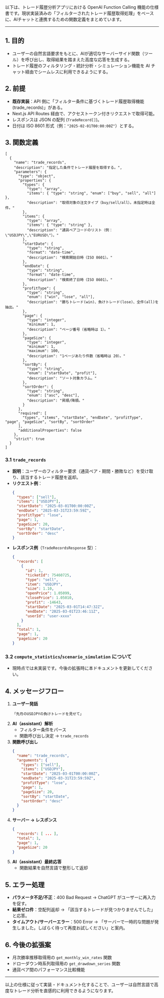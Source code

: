 以下は、トレード履歴分析アプリにおける OpenAI Function Calling 機能の仕様書です。現状実装済みの「フィルターされたトレード履歴取得処理」をベースに、AIチャットと連携するための関数定義をまとめています。

---

## 1. 目的
- ユーザーの自然言語要求をもとに、AIが適切なサーバーサイド関数（ツール）を呼び出し、取得結果を踏まえた高度な応答を生成する。
- トレード履歴のフィルタリング・統計分析・シミュレーション機能を AI チャット経由でシームレスに利用できるようにする。

## 2. 前提
- **既存実装**：API 側に「フィルター条件に基づくトレード履歴取得機能(trade_records)」がある。
- Next.js API Routes 経由で、アクセストークン付きリクエストで取得可能。
- レスポンスは JSON の配列 (`TradeRecord[]`)。
- 日付は ISO 8601 形式（例：`"2025-02-01T00:00:00Z"`）とする。

## 3. 関数定義

```jsonc
[
  {
    "name": "trade_records",
    "description": "指定した条件でトレード履歴を取得する。",
    "parameters": {
      "type": "object",
      "properties": {
        "types": {
          "type": "array",
          "items": { "type": "string", "enum": ["buy", "sell", "all"] },
          "description": "取得対象の注文タイプ（buy/sell/all）。未指定時は全件。"
        },
        "items": {
          "type": "array",
          "items": { "type": "string" },
          "description": "通貨ペアコードのリスト（例：\"USDJPY\",\"EURUSD\"）。"
        },
        "startDate": {
          "type": "string",
          "format": "date-time",
          "description": "検索開始日時（ISO 8601）。"
        },
        "endDate": {
          "type": "string",
          "format": "date-time",
          "description": "検索終了日時（ISO 8601）。"
        },
        "profitType": {
          "type": "string",
          "enum": ["win", "lose", "all"],
          "description": "勝ちトレード(win)、負けトレード(lose)、全件(all)を抽出。"
        },
        "page": {
          "type": "integer",
          "minimum": 1,
          "description": "ページ番号（省略時は 1）。"
        },
        "pageSize": {
          "type": "integer",
          "minimum": 1,
          "maximum": 100,
          "description": "1ページあたり件数（省略時は 20）。"
        },
        "sortBy": {
          "type": "string",
          "enum": ["startDate", "profit"],
          "description": "ソート対象カラム。"
        },
        "sortOrder": {
          "type": "string",
          "enum": ["asc", "desc"],
          "description": "昇順/降順。"
        }
      },
      "required": [
        "types", "items", "startDate", "endDate", "profitType", "page", "pageSize", "sortBy", "sortOrder"
      ],
      "additionalProperties": false
    },
    "strict": true
  }
]
```

### 3.1 `trade_records`
- **説明**：ユーザーのフィルター要求（通貨ペア・期間・勝敗など）を受け取り、該当するトレード履歴を返却。
- **リクエスト例**：
  ```json
  {
    "types": ["sell"],
    "items": ["USDJPY"],
    "startDate": "2025-03-01T00:00:00Z",
    "endDate": "2025-03-31T23:59:59Z",
    "profitType": "lose",
    "page": 1,
    "pageSize": 20,
    "sortBy": "startDate",
    "sortOrder": "desc"
  }
  ```
- **レスポンス例**（`TradeRecordsResponse` 型）：
  ```json
  {
    "records": [
      {
        "id": 1,
        "ticketId": 75460725,
        "type": "sell",
        "item": "USDJPY",
        "size": 1.10,
        "openPrice": 1.05099,
        "closePrice": 1.05010,
        "profit": -14643,
        "startDate": "2025-03-01T14:47:32Z",
        "endDate": "2025-03-01T23:46:11Z",
        "userId": "user-xxxx"
      }
    ],
    "total": 1,
    "page": 1,
    "pageSize": 20
  }
  ```

### 3.2 `compute_statistics`/`scenario_simulation` について
- 現時点では未実装です。今後の拡張時に本ドキュメントを更新してください。

## 4. メッセージフロー

1. **ユーザー発話**
   ```
   「先月のUSDJPYの負けトレードを見せて」
   ```
2. **AI（assistant）解析**
   - フィルター条件をパース
   - 関数呼び出し決定 → `trade_records`
3. **関数呼び出し**
   ```json
   {
     "name": "trade_records",
     "arguments": {
       "types": ["sell"],
       "items": ["USDJPY"],
       "startDate": "2025-03-01T00:00:00Z",
       "endDate": "2025-03-31T23:59:59Z",
       "profitType": "lose",
       "page": 1,
       "pageSize": 20,
       "sortBy": "startDate",
       "sortOrder": "desc"
     }
   }
   ```
4. **サーバー → レスポンス**
   ```json
   {
     "records": [ ... ],
     "total": 1,
     "page": 1,
     "pageSize": 20
   }
   ```
5. **AI（assistant）最終応答**
   - 関数結果を自然言語で整形して返却

## 5. エラー処理

- **パラメータ不足/不正**：400 Bad Request → ChatGPT がユーザーに再入力を促す。
- **結果ゼロ件**：空配列返却 → 「該当するトレードが見つかりませんでした」と応答。
- **タイムアウト/サーバーエラー**：500 Error → 「サーバーで一時的な問題が発生しました。しばらく待って再度お試しください」と案内。

## 6. 今後の拡張案
- 月次勝率推移取得用の `get_monthly_win_rates` 関数
- ドローダウン時系列取得用の `get_drawdown_series` 関数
- 通貨ペア間のパフォーマンス比較機能

---

以上の仕様に従って実装・ドキュメント化することで、ユーザーは自然言語で高度なトレード分析を直感的に利用できるようになります。
